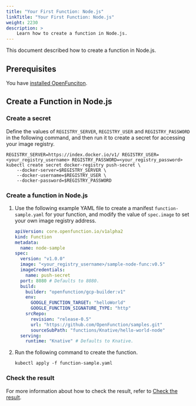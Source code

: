 ```yaml
---
title: "Your First Function: Node.js"
linkTitle: "Your First Function: Node.js"
weight: 2230
description: >	
    Learn how to create a function in Node.js.
---
```


This document described how to create a function in Node.js.

## Prerequisites

You have [installed OpenFunciton](../../installation/).

## Create a Function in Node.js

### Create a secret

Define the values of `REGISTRY_SERVER`, `REGISTRY_USER` and `REGISTRY_PASSWORD` in the following command, and then run it to create a secret for accessing your image registry.

```shell
REGISTRY_SERVER=https://index.docker.io/v1/ REGISTRY_USER=<your_registry_username> REGISTRY_PASSWORD=<your_registry_password>
kubectl create secret docker-registry push-secret \
    --docker-server=$REGISTRY_SERVER \
    --docker-username=$REGISTRY_USER \
    --docker-password=$REGISTRY_PASSWORD
```

### Create a function in Node.js

1. Use the following example YAML file to create a manifest `function-sample.yaml` for your function, and modify the value of `spec.image` to set your own image registry address.

   ```yaml
   apiVersion: core.openfunction.io/v1alpha2
   kind: Function
   metadata:
     name: node-sample
   spec:
     version: "v1.0.0"
     image: "<your_registry_username>/sample-node-func:v0.5"
     imageCredentials:
       name: push-secret
     port: 8080 # Defaults to 8080.
     build:
       builder: "openfunction/gcp-builder:v1"
       env:
         GOOGLE_FUNCTION_TARGET: "helloWorld"
         GOOGLE_FUNCTION_SIGNATURE_TYPE: "http"
       srcRepo:
         revision: "release-0.5"
         url: "https://github.com/OpenFunction/samples.git"
         sourceSubPath: "functions/Knative/hello-world-node"
     serving:
       runtime: "Knative" # Defaults to Knative.
   ```

2. Run the following command to create the function.

   ```shell
   kubectl apply -f function-sample.yaml
   ```

### Check the result

For more information about how to check the result, refer to [Check the result](../function-go#check-the-result).
